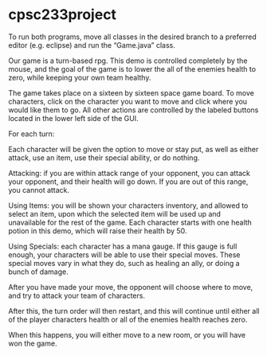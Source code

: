 # cpsc233project

To run both programs, move all classes in the desired branch to a preferred editor (e.g. eclipse) and run the “Game.java” class. 

Our game is a turn-based rpg. This demo is controlled completely by the mouse, and the goal of the game is to lower the all of the enemies health to zero, while keeping your own team healthy.

The game takes place on a sixteen by sixteen space game board. To move characters, click on the character you want to move and click where you would like them to go. All other actions are controlled by the labeled buttons located in the lower left side of the GUI.

For each turn: 

Each character will be given the option to move or stay put, as well as either attack, use an item, use their special ability, or do nothing. 
 
Attacking: if you are within attack range of your opponent, you can attack your opponent, and their health will go down. If you are out of this range, you cannot attack. 
 
Using Items: you will be shown your characters inventory, and allowed to select an item, upon which the selected item will be used up and unavailable for the rest of the game. Each character starts with one health potion in this demo, which will raise their health by 50. 

Using Specials: each character has a mana gauge. If this gauge is full enough, your characters will be able to use their special moves. These special moves vary in what they do, such as healing an ally, or doing a bunch of damage. 
 
After you have made your move, the opponent will choose where to move, and try to attack your team of characters. 
 
After this, the turn order will then restart, and this will continue until either all of the player characters health or all of the enemies health reaches zero. 
 
When this happens, you will either move to a new room, or you will have won the game. 


